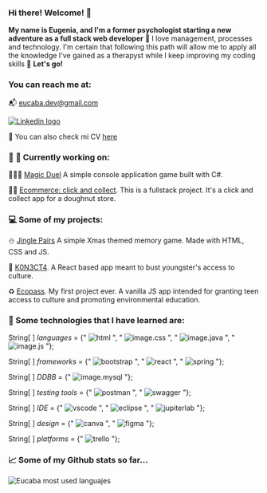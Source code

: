 ### Hi there! Welcome! :wave:

**My name is Eugenia, and I'm a former psychologist starting a new adventure as a full stack web developer** :tada: I love management, processes and technology. I'm certain that following this path will allow me to apply all the knowledge I've gained as a therapyst while I keep improving my coding skills :rocket: **Let's go!**

### You can reach me at:

:mailbox_with_mail: eucaba.dev@gmail.com


[![Linkedin logo](https://img.shields.io/badge/LinkedIn-0077B5?style=for-the-badge&logo=linkedin&logoColor=white)](https://www.linkedin.com/in/eugeniacames/)

:page_with_curl: You can also check mi CV [here](https://shorturl.at/gxzL3)



### :wrench: :hammer: Currently working on:
🧙🏼‍♂️ [Magic Duel](https://github.com/Eucaba/magic-duel/tree/main) A simple console application game built with C#.

:doughnut::calling: [Ecommerce: click and collect](https://github.com/Eucaba/clickandcollect). This is a fullstack project. It's a click and collect app for a doughnut store.



### :computer: Some of my projects:
⛄ [Jingle Pairs](https://github.com/Eucaba/jinglepairs) A simple Xmas themed memory game. Made with HTML, CSS and JS.

:iphone: [K0N3CT4](https://github.com/nachoa88/KoNeCTaReact). A React based app meant to bust youngster's access to culture.

:recycle: [Ecopass](https://github.com/Eucaba/Ecopass). My first project ever. A vanilla JS app intended for granting teen access to culture and promoting environmental education.



### :dart: Some technologies that I have learned are:

String[ ] _languages_ = {" ![html](https://img.shields.io/badge/HTML5-E34F26?style=for-the-badge&logo=html5&logoColor=white) ", " ![image.css](https://img.shields.io/badge/CSS3-1572B6?style=for-the-badge&logo=css3&logoColor=white) ", " ![image.java](https://img.shields.io/badge/Java-orange?style=for-the-badge&logo=java&logoColor=white&labelColor=orange&color=orange) ", " ![image.js](https://img.shields.io/badge/JavaScript-323330?style=for-the-badge&logo=javascript&logoColor=F7DF1E) "};

String[ ] _frameworks_ = {" ![bootstrap](https://img.shields.io/badge/Bootstrap-563D7C?style=for-the-badge&logo=bootstrap&logoColor=white) ", " ![react](https://img.shields.io/badge/React-20232A?style=for-the-badge&logo=react&logoColor=61DAFB) ", " ![spring](https://img.shields.io/badge/Spring-6DB33F?style=for-the-badge&logo=spring&logoColor=white) "};


String[ ] _DDBB_ = {" ![image.mysql](https://img.shields.io/badge/MySQL-005C84?style=for-the-badge&logo=mysql&logoColor=white) "};


String[ ] _testing tools_ = {" ![postman](https://img.shields.io/badge/Postman-FF6C37?style=for-the-badge&logo=Postman&logoColor=white) ", " ![swagger](https://img.shields.io/badge/Swagger-85EA2D?style=for-the-badge&logo=Swagger&logoColor=white) "};


String[ ] _IDE_ = {" ![vscode](https://img.shields.io/badge/VSCode-0078D4?style=for-the-badge&logo=visual%20studio%20code&logoColor=white) ", " ![eclipse](https://img.shields.io/badge/Eclipse-2C2255?style=for-the-badge&logo=eclipse&logoColor=white) ", " ![jupiterlab](https://img.shields.io/badge/Jupyter-F37626.svg?&style=for-the-badge&logo=Jupyter&logoColor=white) "};


String[ ] _design_ = {" ![canva](https://img.shields.io/badge/Canva-%2300C4CC.svg?&style=for-the-badge&logo=Canva&logoColor=white) ", " ![figma](https://img.shields.io/badge/Figma-F24E1E?style=for-the-badge&logo=figma&logoColor=white) "};


String[ ] _platforms_ = {" ![trello](https://img.shields.io/badge/Trello-0052CC?style=for-the-badge&logo=trello&logoColor=white) "};



### :chart_with_upwards_trend: Some of my Github stats so far...

![Eucaba most used languajes](https://github-readme-stats.vercel.app/api/top-langs/?username=Eucaba&theme=merko)

